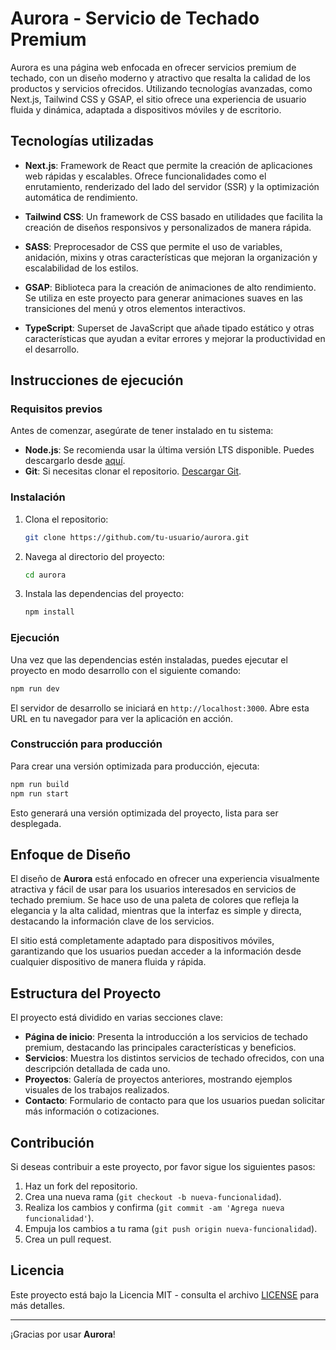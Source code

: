 # Aurora - Servicio de Techado Premium

Aurora es una página web enfocada en ofrecer servicios premium de techado, con un diseño moderno y atractivo que resalta la calidad de los productos y servicios ofrecidos. Utilizando tecnologías avanzadas, como Next.js, Tailwind CSS y GSAP, el sitio ofrece una experiencia de usuario fluida y dinámica, adaptada a dispositivos móviles y de escritorio.

## Tecnologías utilizadas

- **Next.js**: Framework de React que permite la creación de aplicaciones web rápidas y escalables. Ofrece funcionalidades como el enrutamiento, renderizado del lado del servidor (SSR) y la optimización automática de rendimiento.
  
- **Tailwind CSS**: Un framework de CSS basado en utilidades que facilita la creación de diseños responsivos y personalizados de manera rápida.

- **SASS**: Preprocesador de CSS que permite el uso de variables, anidación, mixins y otras características que mejoran la organización y escalabilidad de los estilos.

- **GSAP**: Biblioteca para la creación de animaciones de alto rendimiento. Se utiliza en este proyecto para generar animaciones suaves en las transiciones del menú y otros elementos interactivos.

- **TypeScript**: Superset de JavaScript que añade tipado estático y otras características que ayudan a evitar errores y mejorar la productividad en el desarrollo.

## Instrucciones de ejecución

### Requisitos previos

Antes de comenzar, asegúrate de tener instalado en tu sistema:

- **Node.js**: Se recomienda usar la última versión LTS disponible. Puedes descargarlo desde [aquí](https://nodejs.org/).
- **Git**: Si necesitas clonar el repositorio. [Descargar Git](https://git-scm.com/).

### Instalación

1. Clona el repositorio:

   ```bash
   git clone https://github.com/tu-usuario/aurora.git
   ```

2. Navega al directorio del proyecto:

   ```bash
   cd aurora
   ```

3. Instala las dependencias del proyecto:

   ```bash
   npm install
   ```

### Ejecución

Una vez que las dependencias estén instaladas, puedes ejecutar el proyecto en modo desarrollo con el siguiente comando:

```bash
npm run dev
```

El servidor de desarrollo se iniciará en `http://localhost:3000`. Abre esta URL en tu navegador para ver la aplicación en acción.

### Construcción para producción

Para crear una versión optimizada para producción, ejecuta:

```bash
npm run build
npm run start
```

Esto generará una versión optimizada del proyecto, lista para ser desplegada.

## Enfoque de Diseño

El diseño de **Aurora** está enfocado en ofrecer una experiencia visualmente atractiva y fácil de usar para los usuarios interesados en servicios de techado premium. Se hace uso de una paleta de colores que refleja la elegancia y la alta calidad, mientras que la interfaz es simple y directa, destacando la información clave de los servicios.

El sitio está completamente adaptado para dispositivos móviles, garantizando que los usuarios puedan acceder a la información desde cualquier dispositivo de manera fluida y rápida.

## Estructura del Proyecto

El proyecto está dividido en varias secciones clave:

- **Página de inicio**: Presenta la introducción a los servicios de techado premium, destacando las principales características y beneficios.
- **Servicios**: Muestra los distintos servicios de techado ofrecidos, con una descripción detallada de cada uno.
- **Proyectos**: Galería de proyectos anteriores, mostrando ejemplos visuales de los trabajos realizados.
- **Contacto**: Formulario de contacto para que los usuarios puedan solicitar más información o cotizaciones.

## Contribución

Si deseas contribuir a este proyecto, por favor sigue los siguientes pasos:

1. Haz un fork del repositorio.
2. Crea una nueva rama (`git checkout -b nueva-funcionalidad`).
3. Realiza los cambios y confirma (`git commit -am 'Agrega nueva funcionalidad'`).
4. Empuja los cambios a tu rama (`git push origin nueva-funcionalidad`).
5. Crea un pull request.

## Licencia

Este proyecto está bajo la Licencia MIT - consulta el archivo [LICENSE](LICENSE) para más detalles.

---

¡Gracias por usar **Aurora**!
